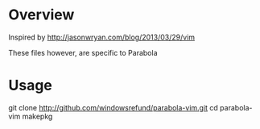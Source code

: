 # Overview
Inspired by http://jasonwryan.com/blog/2013/03/29/vim

These files however, are specific to Parabola

# Usage

  git clone http://github.com/windowsrefund/parabola-vim.git
  cd parabola-vim
  makepkg
